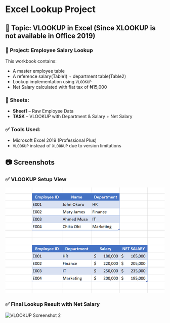 # Excel Lookup Project

## 🧰 Topic: VLOOKUP in Excel (Since XLOOKUP is not available in Office 2019)

### 🧪 Project: Employee Salary Lookup

This workbook contains:
- A master employee table
- A reference salary(Table1) + department table(Table2)
- Lookup implementation using `VLOOKUP`
- Net Salary calculated with flat tax of ₦15,000

### 📂 Sheets:
- **Sheet1** – Raw Employee Data
- **TASK** – VLOOKUP with Department & Salary + Net Salary

### ✅ Tools Used:
- Microsoft Excel 2019 (Professional Plus)
- `VLOOKUP` instead of `XLOOKUP` due to version limitations
  
## 📷 Screenshots

### ✅ VLOOKUP Setup View

![VLOOKUP Screenshot 1](vlookup%2006-27%20.png)

### ✅ Final Lookup Result with Net Salary

![VLOOKUP Screenshot 2](vlookup%20124550%20.png)




